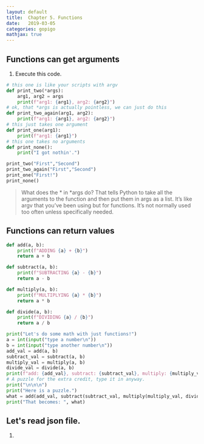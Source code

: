 ```yaml
---
layout: default
title:  Chapter 5. Functions
date:   2019-03-05
categories: gopigo
mathjax: true
---
```


## Functions can get arguments
1. Execute this code. 
```python
# this one is like your scripts with argv
def print_two(*args):
    arg1, arg2 = args
    print(f"arg1: {arg1}, arg2: {arg2}")
# ok, that *args is actually pointless, we can just do this
def print_two_again(arg1, arg2):
    print(f"arg1: {arg1}, arg2: {arg2}")
# this just takes one argument
def print_one(arg1):
    print(f"arg1: {arg1}")
# this one takes no arguments
def print_none():
    print("I got nothin'.")

print_two("First","Second")
print_two_again("First","Second")
print_one("First!")
print_none()
```
> What does the * in *args do? That tells Python to take all the arguments to the function and then put them in args as a list. It’s like argv that you’ve been using but for functions. It’s not normally used too often unless specifically needed.

## Functions can return values
```python
def add(a, b):
    print(f"ADDING {a} + {b}")
    return a + b

def subtract(a, b):
    print(f"SUBTRACTING {a} - {b}")
    return a - b

def multiply(a, b):
    print(f"MULTIPLYING {a} * {b}")
    return a * b

def divide(a, b):
    print(f"DIVIDING {a} / {b}")
    return a / b

print("Let's do some math with just functions!")
a = int(input("type a number\n"))
b = int(input("type another number\n"))
add_val = add(a, b)
subtract_val = subtract(a, b)
multiply_val = multiply(a, b)
divide_val = divide(a, b)
print(f"add: {add_val}, subtract: {subtract_val}, multiply: {multiply_val}, divide: {divide_val}")
# A puzzle for the extra credit, type it in anyway.
print("\n\n\n")
print("Here is a puzzle.")
what = add(add_val, subtract(subtract_val, multiply(multiply_val, divide(divide_val, 2))))
print("That becomes: ", what)
```


## Let's read json file.
1. 
